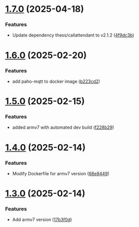 # [1.7.0](https://github.com/telnetdoogie/callattendant-docker/compare/v1.6.0...v1.7.0) (2025-04-18)


### Features

* Update dependency thess/callattendant to v2.1.2 ([4f9dc3b](https://github.com/telnetdoogie/callattendant-docker/commit/4f9dc3bee9fe46b7b8142d8e848916b744e7ec88))



# [1.6.0](https://github.com/telnetdoogie/callattendant-docker/compare/v1.5.0...v1.6.0) (2025-02-20)


### Features

* add paho-mqtt to docker image ([b223cd2](https://github.com/telnetdoogie/callattendant-docker/commit/b223cd27e6115efc73c8003d0b103b845cb4b525))



# [1.5.0](https://github.com/telnetdoogie/callattendant-docker/compare/v1.4.0...v1.5.0) (2025-02-15)


### Features

* added armv7 with automated dev build ([f228b29](https://github.com/telnetdoogie/callattendant-docker/commit/f228b29b0fc972a6e97c943a6bd289aec159b3b8))



# [1.4.0](https://github.com/telnetdoogie/callattendant-docker/compare/v1.3.0...v1.4.0) (2025-02-14)


### Features

* Modify Dockerfile for armv7 version ([68e8449](https://github.com/telnetdoogie/callattendant-docker/commit/68e84495584deeb8dfb1499a571a135c60cce7c3))



# [1.3.0](https://github.com/telnetdoogie/callattendant-docker/compare/v1.2.0...v1.3.0) (2025-02-14)


### Features

* Add armv7 version ([17b3f0d](https://github.com/telnetdoogie/callattendant-docker/commit/17b3f0d1efafa30b0a79a62eb7ac0d286f1b52eb))



